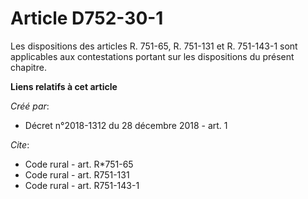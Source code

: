# Article D752-30-1

Les dispositions des articles R. 751-65, R. 751-131 et R. 751-143-1 sont applicables aux contestations portant sur les
dispositions du présent chapitre.

**Liens relatifs à cet article**

_Créé par_:

  - Décret n°2018-1312 du 28 décembre 2018 - art. 1

_Cite_:

  - Code rural - art. R*751-65
  - Code rural - art. R751-131
  - Code rural - art. R751-143-1
